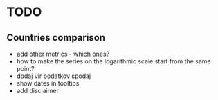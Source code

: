 # TODO

## Countries comparison

- add other metrics - which ones?
- how to make the series on the logarithmic scale start from the same point? 
- dodaj vir podatkov spodaj
- show dates in tooltips
- add disclaimer